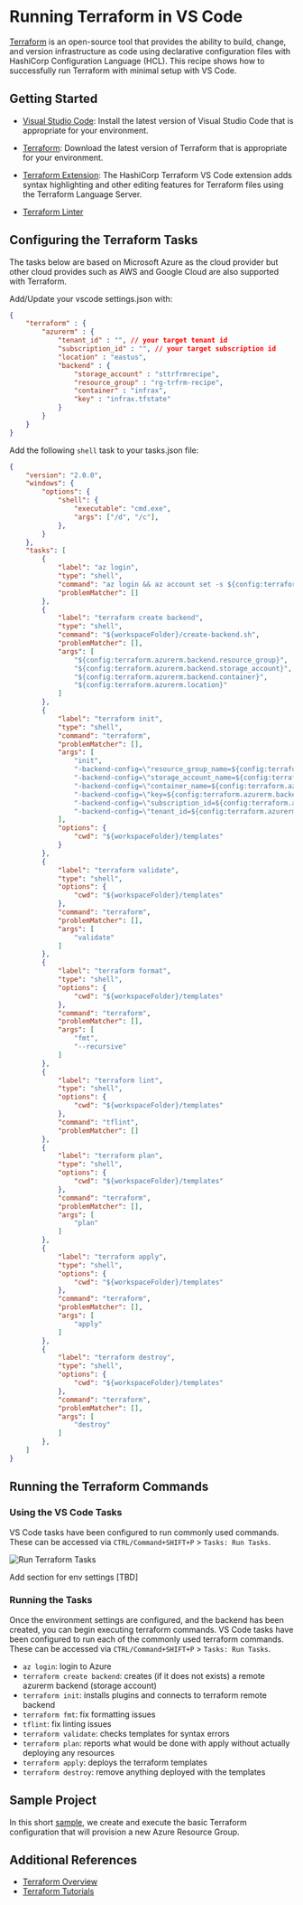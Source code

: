 # Running Terraform in VS Code

[Terraform](https://www.terraform.io/) is an open-source tool that provides the ability to build, change, and version infrastructure as code using declarative configuration files with HashiCorp Configuration Language (HCL). This recipe shows how to successfully run Terraform with minimal setup with VS Code.

## Getting Started

- [Visual Studio Code](https://code.visualstudio.com/download): Install the latest version of Visual Studio Code that is appropriate for your environment.

- [Terraform](https://www.terraform.io/downloads.html): Download the latest version of Terraform that is appropriate for your environment.

- [Terraform Extension](https://marketplace.visualstudio.com/items?itemName=HashiCorp.terraform): The HashiCorp Terraform VS Code extension adds syntax highlighting and other editing features for Terraform files using the Terraform Language Server.

- [Terraform Linter](https://github.com/terraform-linters/tflint)

## Configuring the Terraform Tasks

The tasks below are based on Microsoft Azure as the cloud provider but other cloud provides such as AWS and Google Cloud are also supported with Terraform.

Add/Update your vscode settings.json with:

```json
{
    "terraform" : {
        "azurerm" : {
            "tenant_id" : "", // your target tenant id 
            "subscription_id" : "", // your target subscription id
            "location" : "eastus",
            "backend" : {            
                "storage_account" : "sttrfrmrecipe",
                "resource_group" : "rg-trfrm-recipe",
                "container" : "infrax",
                "key" : "infrax.tfstate"
            }
        }
    }
}
```

Add the following `shell` task to your tasks.json file:

```json
{
    "version": "2.0.0",
    "windows": {
        "options": {
            "shell": {
                "executable": "cmd.exe",
                "args": ["/d", "/c"],
            },
        }
    },
    "tasks": [
        {
            "label": "az login",
            "type": "shell",
            "command": "az login && az account set -s ${config:terraform.azurerm.subscription_id}",
            "problemMatcher": []
        },
        {
            "label": "terraform create backend",
            "type": "shell",
            "command": "${workspaceFolder}/create-backend.sh",
            "problemMatcher": [],
            "args": [
                "${config:terraform.azurerm.backend.resource_group}",
                "${config:terraform.azurerm.backend.storage_account}",
                "${config:terraform.azurerm.backend.container}",
                "${config:terraform.azurerm.location}"
            ]
        },
        {
            "label": "terraform init",
            "type": "shell",
            "command": "terraform",
            "problemMatcher": [],
            "args": [
                "init",
                "-backend-config=\"resource_group_name=${config:terraform.azurerm.backend.resource_group}\"",   
                "-backend-config=\"storage_account_name=${config:terraform.azurerm.backend.storage_account}\"",
                "-backend-config=\"container_name=${config:terraform.azurerm.backend.container}\"",
                "-backend-config=\"key=${config:terraform.azurerm.backend.key}\"",                           
                "-backend-config=\"subscription_id=${config:terraform.azurerm.subscription_id}\"",
                "-backend-config=\"tenant_id=${config:terraform.azurerm.tenant_id}\"",
            ],
            "options": {
                "cwd": "${workspaceFolder}/templates"
            }
        },
        {
            "label": "terraform validate",
            "type": "shell",
            "options": {
                "cwd": "${workspaceFolder}/templates"
            },
            "command": "terraform",
            "problemMatcher": [],
            "args": [
                "validate"
            ]
        },
        {
            "label": "terraform format",
            "type": "shell",
            "options": {
                "cwd": "${workspaceFolder}/templates"
            },
            "command": "terraform",
            "problemMatcher": [],
            "args": [
                "fmt",
                "--recursive"
            ]   
        },
        {
            "label": "terraform lint",
            "type": "shell",
            "options": {
                "cwd": "${workspaceFolder}/templates"
            },
            "command": "tflint",
            "problemMatcher": []
        },
        {
            "label": "terraform plan",
            "type": "shell",
            "options": {
                "cwd": "${workspaceFolder}/templates"
            },
            "command": "terraform",
            "problemMatcher": [],
            "args": [
                "plan"
            ]
        },
        {
            "label": "terraform apply",
            "type": "shell",
            "options": {
                "cwd": "${workspaceFolder}/templates"
            },
            "command": "terraform",
            "problemMatcher": [],
            "args": [
                "apply"
            ]
        },
        {
            "label": "terraform destroy",
            "type": "shell",
            "options": {
                "cwd": "${workspaceFolder}/templates"
            },
            "command": "terraform",
            "problemMatcher": [],
            "args": [
                "destroy"
            ]
        },
    ]
}
```

## Running the Terraform Commands

### Using the VS Code Tasks

VS Code tasks have been configured to run commonly used  commands. These can be accessed via `CTRL/Command+SHIFT+P` > `Tasks: Run Tasks`.

![Run Terraform Tasks](assets/Terraform_tasks.png)

Add section for env settings [TBD]

### Running the Tasks

Once the environment settings are configured, and the backend has been created, you can begin executing terraform commands. VS Code tasks have been configured to run each of the commonly used terraform commands. These can be accessed via `CTRL/Command+SHIFT+P` > `Tasks: Run Tasks`.

- `az login`: login to Azure
- `terraform create backend`: creates (if it does not exists) a remote azurerm backend (storage account)
- `terraform init`: installs plugins and connects to terraform remote backend
- `terraform fmt`: fix formatting issues
- `tflint`: fix linting issues
- `terraform validate`: checks templates for syntax errors
- `terraform plan`: reports what would be done with apply without actually deploying any resources
- `terraform apply`: deploys the terraform templates
- `terraform destroy`: remove anything deployed with the templates

## Sample Project

In this short [sample](), we create and execute the basic Terraform configuration that will provision a new Azure Resource Group.

## Additional References

- [Terraform Overview](https://www.terraform.io/intro/index.html)
- [Terraform Tutorials](https://learn.hashicorp.com/terraform?utm_source=terraform_io)

